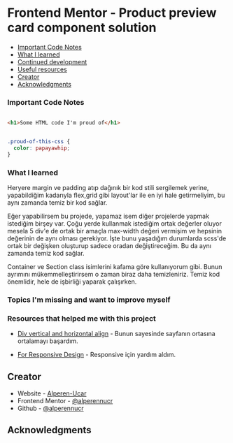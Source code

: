 # Frontend Mentor - Product preview card component solution

- [Important Code Notes](#Important-Code-Notes)
- [What I learned](#what-i-learned)
- [Continued development](#Topics-I'm-missing-and-want-to-improve-myself)
- [Useful resources](#Resources-that-helped-me-with-this-project)
- [Creator](#Creator)
- [Acknowledgments](#acknowledgments)

### Important Code Notes

```html

<h1>Some HTML code I'm proud of</h1>

```

```css

.proud-of-this-css {
  color: papayawhip;
}

```

### What I learned 

<!--! Turkish -->
Heryere margin ve padding atıp dağınık bir kod stili sergilemek yerine, yapabildiğim kadarıyla flex,grid gibi layout'lar ile en iyi hale getirmeliyim, bu aynı zamanda temiz bir kod sağlar.

Eğer yapabilirsem bu projede, yapamaz isem diğer projelerde yapmak istediğim birşey var. Çoğu yerde kullanmak istediğim ortak değerler oluyor mesela 5 div'e de ortak bir amaçla max-width değeri vermişim ve hepsinin değerinin de aynı olması gerekiyor. İşte bunu yaşadığım durumlarda scss'de ortak bir değişken oluşturup sadece oradan değiştireceğim. Bu da aynı zamanda temiz kod sağlar.

Container ve Section class isimlerini kafama göre kullanıyorum gibi. Bunun ayrımını mükemmelleştirirsem o zaman biraz daha temizleniriz. Temiz kod önemlidir, hele de işbirliği yaparak çalışırken.

### Topics I'm missing and want to improve myself



### Resources that helped me with this project

- [Div vertical and horizontal align](https://www.beyaz.net/tr/ipucu/entry/650/ekranin-ortasina-div-yerlestirmek) - Bunun sayesinde sayfanın ortasına ortalamayı başardım.

- [For Responsive Design](https://www.youtube.com/watch?v=yMXObvUufq4) - Responsive için yardım aldım.
## Creator

- Website - [Alperen-Ucar](https://www.your-site.com)
- Frontend Mentor - [@alperennucr](https://www.frontendmentor.io/profile/alperennucr)
- Github - [@alperennucr](https://github.com/alperennucr)

## Acknowledgments

